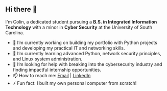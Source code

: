 ## Hi there 👋

I'm Colin, a dedicated student pursuing a **B.S. in Integrated Information Technology** with a minor in **Cyber Security** at the University of South Carolina.

- 🔭 I’m currently working on building my portfolio with Python projects and developing my practical IT and networking skills.
- 🌱 I’m currently learning advanced Python, network security principles, and Linux system administration.
- 🤔 I’m looking for help with breaking into the cybersecurity industry and finding impactful internship opportunities.
- 📫 How to reach me: [Email](mailto:colindc@email.sc.edu) | [LinkedIn](http://www.linkedin.com/in/colin-cheatham-1111872a1)
- ⚡ Fun fact: I built my own personal computer from scratch!
